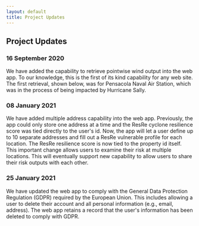 ```yaml
---
layout: default
title: Project Updates
---
```


## Project Updates ##

### 16 September 2020 ###

We have added the capability to retrieve pointwise wind output into the web app. To our knowledge, this is the first of its kind capability for any web site. The first retrieval, shown below, was
for Pensacola Naval Air Station, which was in the process of being impacted by Hurricane Sally.


### 08 January 2021 ###

We have added multiple address capability into the web app. 
Previously, the app could only store one address at a time and the ResRe cyclone resilience score was tied directly to the user's id. 
Now, the app will let a user define up to 10 separate addresses and fill out a ResRe vulnerable profile for each location. 
The ResRe resilience score is now tied to the property id itself. 
This important change allows users to examine their risk at multiple locations. This will eventually support new capability to allow users to share their risk outputs with each other.

### 25 January 2021 ###

We have updated the web app to comply with the General Data Protection Regulation (GDPR) required by the European Union. 
This includes allowing a user to delete their account and all personal information (e.g., email, address). The web app retains a record that the user's information has been deleted to comply with GDPR.
